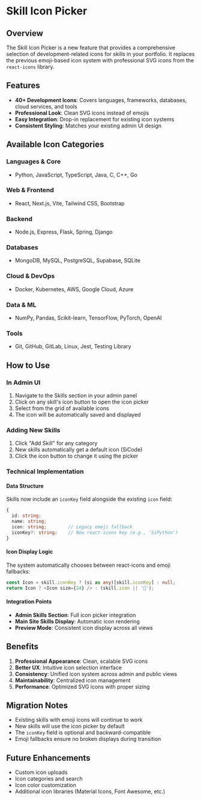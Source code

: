 # Skill Icon Picker

## Overview
The Skill Icon Picker is a new feature that provides a comprehensive selection of development-related icons for skills in your portfolio. It replaces the previous emoji-based icon system with professional SVG icons from the `react-icons` library.

## Features
- **40+ Development Icons**: Covers languages, frameworks, databases, cloud services, and tools
- **Professional Look**: Clean SVG icons instead of emojis
- **Easy Integration**: Drop-in replacement for existing icon systems
- **Consistent Styling**: Matches your existing admin UI design

## Available Icon Categories

### Languages & Core
- Python, JavaScript, TypeScript, Java, C, C++, Go

### Web & Frontend
- React, Next.js, Vite, Tailwind CSS, Bootstrap

### Backend
- Node.js, Express, Flask, Spring, Django

### Databases
- MongoDB, MySQL, PostgreSQL, Supabase, SQLite

### Cloud & DevOps
- Docker, Kubernetes, AWS, Google Cloud, Azure

### Data & ML
- NumPy, Pandas, Scikit-learn, TensorFlow, PyTorch, OpenAI

### Tools
- Git, GitHub, GitLab, Linux, Jest, Testing Library

## How to Use

### In Admin UI
1. Navigate to the Skills section in your admin panel
2. Click on any skill's icon button to open the icon picker
3. Select from the grid of available icons
4. The icon will be automatically saved and displayed

### Adding New Skills
1. Click "Add Skill" for any category
2. New skills automatically get a default icon (SiCode)
3. Click the icon button to change it using the picker

### Technical Implementation

#### Data Structure
Skills now include an `iconKey` field alongside the existing `icon` field:
```typescript
{
  id: string;
  name: string;
  icon: string;        // Legacy emoji fallback
  iconKey?: string;    // New react-icons key (e.g., 'SiPython')
}
```

#### Icon Display Logic
The system automatically chooses between react-icons and emoji fallbacks:
```typescript
const Icon = skill.iconKey ? (si as any)[skill.iconKey] : null;
return Icon ? <Icon size={24} /> : (skill.icon || '🔧');
```

#### Integration Points
- **Admin Skills Section**: Full icon picker integration
- **Main Site Skills Display**: Automatic icon rendering
- **Preview Mode**: Consistent icon display across all views

## Benefits
1. **Professional Appearance**: Clean, scalable SVG icons
2. **Better UX**: Intuitive icon selection interface
3. **Consistency**: Unified icon system across admin and public views
4. **Maintainability**: Centralized icon management
5. **Performance**: Optimized SVG icons with proper sizing

## Migration Notes
- Existing skills with emoji icons will continue to work
- New skills will use the icon picker by default
- The `iconKey` field is optional and backward-compatible
- Emoji fallbacks ensure no broken displays during transition

## Future Enhancements
- Custom icon uploads
- Icon categories and search
- Icon color customization
- Additional icon libraries (Material Icons, Font Awesome, etc.)
